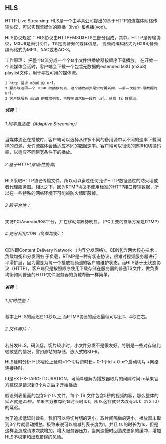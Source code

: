 ## HLS

HTTP Live Streaming:
HLS是一个由苹果公司提出的基于HTTP的流媒体网络传输协议，可以实现流媒体的直播（live）和点播(vod)。

HLS协议规定：
HLS协议由HTTP+M3U8+TS三部分组成，其中，HTTP是传输协议，M3U8是索引文件，TS是视音频的媒体信息。
视频的编码格式为H264,音频编码格式为MP3、AAC或者AC-3。

工作原理：
把整个ts流分成一个个ts小文件供播放器按顺序下载播放。
在开始一个流媒体会话时，客户端会下载一个包含元数据的extended M3U (m3u8) playlist文件，用于寻找可用的媒体流。

    1 http 请求 m3u8 的 url。
    2 服务端返回一个 m3u8 的播放列表，这个播放列表是实时更新的，一般一次给出5段数据的 url。
    3 客户端解析 m3u8 的播放列表，再按序请求每一段的 url，获取 ts 数据流。

##### 优势：

###### 1.码率自适应（Adaptive Streaming）

当媒体流正在播放时，客户端可以选择从许多不同的备用源中以不同的速率下载同样的资源，允许流媒体会话适应不同的数据速率。客户端可以很快的选择和切换码率，以适应不同带宽条件下的播放。

###### 2.基于HTTP(穿墙/性能高)

HLS采取HTTP协议传输文件，所以可以穿过任何允许HTTP数据通过的防火墙或者代理服务器。相比之下，因为RTMP协议不使用标准的HTTP接口传输数据，所以在一些特殊的网络环境下可能被防火墙屏蔽掉。

###### 3.跨平台性：

支持PC/Android/IOS平台，并在移动端趋势明显。（PC主要的直播方案是RTMP）

###### 4.充分利用CDN（负载均衡）：

CDN即Content Delivery Network （内容分发网络）。CDN包含两大核心技术：负载均衡和分发网络
于负载，RTMP是一种有状态协议，很难对视频服务器进行平滑扩展，因为需要为每一个播放视频流的客户端维护状态。而HLS基于无状态协议（HTTP），客户端只是按照顺序使用下载存储在服务器的普通TS文件，做负责均衡如同普通的HTTP文件服务器的负载均衡一样简单。

##### 劣势：

###### 1.实时性差：

基本上HLS的延迟在10秒以上,而RTMP协议的延迟最低可以到3、4秒左右。

###### 2.文件碎片：

若分发HLS，码流低，切片较小时，小文件分发不是很友好。特别是一些对存储比较敏感的情况，譬如源站的存储，嵌入式的SD卡。

HLS延时分析
HLS理论上延时=1个切片的时长+ 0-1个td + 0-n个启动切片 +网络连接耗时。

td是EXT-X-TARGETDURATION，可简单理解为播放器取片的间隔时间
n:苹果官方建议是请求到3个片之后才开始播放

假设列表里面的包含5个 ts 文件，每个 TS 文件包含5秒的视频内容，那么整体的延迟就是25秒。苹果官方推荐的ts时长时10s，所以这样就会大改有30s（n x 10）的延迟。

为了追求低延时效果，我们可以将切片切的更小，取片间隔做的更小，播放器未取到3个片就启动播放。极致来说可以缩减列表长度为1，并且 ts 的时长为1s，但是这样会造成请求次数增加，增大服务器压力，当网速慢时回造成更多的缓冲，增加HLS不稳定和出现错误的风险。

